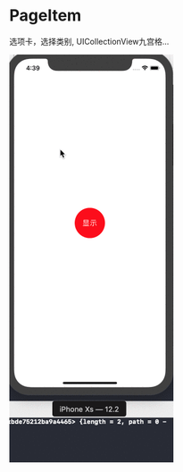 # PageItem
选项卡，选择类别,  UICollectionView九宫格...


![img](https://github.com/FlyingBigBird/PageItem/blob/master/PageItemCard/PageItemCard/preview.gif)

